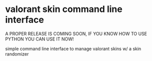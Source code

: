 # valorant skin command line interface
A PROPER RELEASE IS COMING SOON, IF YOU KNOW HOW TO USE PYTHON YOU CAN USE IT NOW!

simple command line interface to manage valorant skins w/ a skin randomizer
